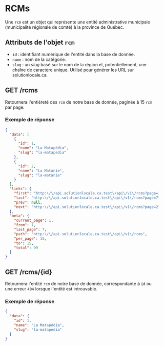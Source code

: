 # RCMs

Une `rcm` est un objet qui représente une entité administrative municipale (municipalité régionale de comté) à la province de Québec.

## Attributs de l'objet `rcm`

- `id` : identifiant numérique de l'entité dans la base de donnée.
- `name` : nom de la catégorie.
- `slug` : un _slug_ basé sur le nom de la région et, potentiellement, une chaîne de caractère unique. Utilisé pour générer les URL sur solutionlocale.ca.

## GET /rcms

Retournera l'entièreté des `rcm` de notre base de donnée, paginée à 15 `rcm` par page.

### Exemple de réponse

```json
{
  "data": [
    {
      "id": 1,
      "name": "La Matapédia",
      "slug": "la-matapedia"
    },
    {
      "id": 2,
      "name": "La Matanie",
      "slug": "la-matanie"
    }
  ],
  "links": {
    "first": "http:\/\/api.solutionlocale.ca.test\/api\/v1\/rcms?page=1",
    "last": "http:\/\/api.solutionlocale.ca.test\/api\/v1\/rcms?page=7",
    "prev": null,
    "next": "http:\/\/api.solutionlocale.ca.test\/api\/v1\/rcms?page=2"
  },
  "meta": {
    "current_page": 1,
    "from": 1,
    "last_page": 7,
    "path": "http:\/\/api.solutionlocale.ca.test\/api\/v1\/rcms",
    "per_page": 15,
    "to": 15,
    "total": 99
  }
}
```

## GET /rcms/{id}

Retournera l'entité `rcm` de notre base de donnée, correspondante à `id` ou une erreur `404` lorsque l'entité est introuvable.

### Exemple de réponse

```json
{
  "data": {
    "id": 1,
    "name": "La Matapédia",
    "slug": "la-matapedia"
  }
}
```